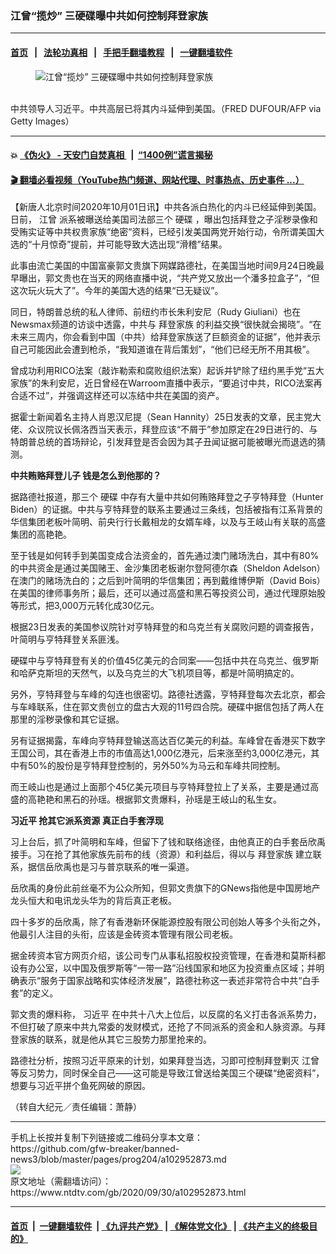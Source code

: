 ### 江曾“揽炒” 三硬碟曝中共如何控制拜登家族
------------------------

#### [首页](https://github.com/gfw-breaker/banned-news3/blob/master/README.md) &nbsp;&nbsp;|&nbsp;&nbsp; [法轮功真相](https://github.com/begood0513/basic/blob/master/README.md)  &nbsp;&nbsp;|&nbsp;&nbsp; [手把手翻墙教程](https://github.com/gfw-breaker/guides/wiki)  &nbsp;&nbsp;|&nbsp;&nbsp; [一键翻墙软件](https://github.com/gfw-breaker/nogfw/blob/master/README.md)  



<div><div class="featured_image">
 <figure>
  <img alt="江曾“揽炒” 三硬碟曝中共如何控制拜登家族" src="https://i.ntdtv.com/assets/uploads/2020/10/GettyImages-933781690-800x450.jpg"/>
 </figure><br/>
 <span class="caption">
  中共领导人习近平。中共高层已将其内斗延伸到美国。（FRED DUFOUR/AFP via Getty Images）
 </span>
</div>
</div><hr/>

#### 💥 [《伪火》 - 天安门自焚真相 ](http://158.247.195.190:10000/videos/blog/weihuo.html)&nbsp; |&nbsp; [“1400例”谎言揭秘  ](http://158.247.195.190:10000/videos/blog/jiexi1400.html)

#### [ 🎬  翻墙必看视频（YouTube热门频道、网站代理、时事热点、历史事件 ...）](https://github.com/gfw-breaker/links/blob/master/banned.md)

<div><div class="post_content" itemprop="articleBody">
 <p>
  【新唐人北京时间2020年10月01日讯】中共各派白热化的内斗已经延伸到美国。日前，
  <ok href="https://www.ntdtv.com/gb/江曾.htm">
   江曾
  </ok>
  派系被曝送给美国司法部三个
  <ok href="https://www.ntdtv.com/gb/硬碟.htm">
   硬碟
  </ok>
  ，曝出包括拜登之子淫秽录像和受贿实证等中共权贵家族“绝密”资料，已经引发美国两党开始行动，令所谓美国大选的“十月惊奇”提前，并可能导致大选出现“滑稽”结果。
 </p>
 <p>
  此事由流亡美国的中国富豪郭文贵旗下网媒路德社，在美国当地时间9月24日晚最早曝出，郭文贵也在当天的网络直播中说，“共产党又放出一个潘多拉盒子”，“但这次玩火玩大了”。今年的美国大选的结果“已无疑议”。
 </p>
 <p>
  同日，特朗普总统的私人律师、前纽约市长朱利安尼（Rudy Giuliani）也在Newsmax频道的访谈中透露，中共与
  <ok href="https://www.ntdtv.com/gb/拜登家族.htm">
   拜登家族
  </ok>
  的利益交换“很快就会揭晓”。“在未来三周内，你会看到中国（中共）给拜登家族送了巨额资金的证据”，他并表示自己可能因此会遭到枪杀，“我知道谁在背后策划”，“他们已经无所不用其极”。
 </p>
 <p>
  曾成功利用RICO法案（敲诈勒索和腐败组织法案）起诉并铲除了纽约黑手党“五大家族”的朱利安尼，近日曾经在Warroom直播中表示，“要追讨中共，RICO法案再合适不过”，并强调这样还可以冻结中共在美国的资产。
 </p>
 <p>
  据霍士新闻着名主持人肖恩汉尼提（Sean Hannity）25日发表的文章，民主党大佬、众议院议长佩洛西当天表示，拜登应该“不屑于”参加原定在29日进行的、与特朗普总统的首场辩论，引发拜登是否会因为其子丑闻证据可能被曝光而退选的猜测。
 </p>
 <p>
  <strong>
   中共贿赂拜登儿子 钱是怎么到他那的？
  </strong>
 </p>
 <p>
  据路德社报道，那三个
  <ok href="https://www.ntdtv.com/gb/硬碟.htm">
   硬碟
  </ok>
  中存有大量中共如何贿赂拜登之子亨特拜登（Hunter Biden）的证据。中共与亨特拜登的联系主要通过三条线，包括被指有江系背景的华信集团老板叶简明、前央行行长戴相龙的女婿车峰，以及与王岐山有关联的高盛集团的高艳艳。
 </p>
 <p>
  至于钱是如何转手到美国变成合法资金的，首先通过澳门赌场洗白，其中有80%的中共资金是通过美国赌王、金沙集团老板谢尔登阿德尔森（Sheldon Adelson）在澳门的赌场洗白的；之后到叶简明的华信集团；再到戴维博伊斯（David Bois）在美国的律师事务所；最后，还可以通过高盛和黑石等投资公司，通过代理原始股等形式，把3,000万元转化成30亿元。
 </p>
 <p>
  根据23日发表的美国参议院针对亨特拜登的和乌克兰有关腐败问题的调查报告，叶简明与亨特拜登关系匪浅。
 </p>
 <p>
  硬碟中与亨特拜登有关的价值45亿美元的合同案——包括中共在乌克兰、俄罗斯和哈萨克斯坦的天然气，以及乌克兰的大飞机项目等，都是叶简明搞定的。
 </p>
 <p>
  另外，亨特拜登与车峰的勾连也很密切。路德社透露，亨特拜登每次去北京，都会与车峰联系，住在郭文贵创立的盘古大观的11号四合院。硬碟中据信包括了两人在那里的淫秽录像和其它证据。
 </p>
 <p>
  另有证据揭露，车峰向亨特拜登输送高达百亿美元的利益。车峰曾在香港买下数字王国公司，其在香港上市的市值高达1,000亿港元，后来涨至约3,000亿港元，其中有50%的股份是亨特拜登控制的，另外50%为马云和车峰共同控制。
 </p>
 <p>
  而王岐山也是通过上面那个45亿美元项目与亨特拜登拉上了关系，主要是通过高盛的高艳艳和黑石的孙瑶。根据郭文贵爆料，孙瑶是王岐山的私生女。
 </p>
 <p>
  <strong>
   <ok href="https://www.ntdtv.com/gb/习近平.htm">
    习近平
   </ok>
   抢其它派系资源 真正白手套浮现
  </strong>
 </p>
 <p>
  习上台后，抓了叶简明和车峰，但留下了钱和联络途径，由他真正的白手套岳欣禹接手。习在抢了其他家族先前布的线（资源）和利益后，得以与
  <ok href="https://www.ntdtv.com/gb/拜登家族.htm">
   拜登家族
  </ok>
  建立联系，据信岳欣禹也是习与普京联系的唯一渠道。
 </p>
 <p>
  岳欣禹的身份此前丝毫不为公众所知，但郭文贵旗下的GNews指他是中国房地产龙头恒大和电讯龙头华为的背后真正老板。
 </p>
 <p>
  四十多岁的岳欣禹，除了有香港新环保能源控股有限公司创始人等多个头衔之外，他最引人注目的头衔，应该是金砖资本管理有限公司老板。
 </p>
 <p>
  据金砖资本官方网页介绍，该公司专门从事私招股权投资管理，在香港和莫斯科都设有办公室，以中国及俄罗斯等“一带一路”沿线国家和地区为投资重点区域；并明确表示“服务于国家战略和实体经济发展”，路德社称这一表述非常符合中共“白手套”的定义。
 </p>
 <p>
  郭文贵的爆料称，
  <ok href="https://www.ntdtv.com/gb/习近平.htm">
   习近平
  </ok>
  在中共十八大上位后，以反腐的名义打击各派系势力，不但打破了原来中共九常委的发财模式，还抢了不同派系的资金和人脉资源。与拜登家族的联系，就是他从其它三股势力那里抢来的。
 </p>
 <p>
  路德社分析，按照习近平原来的计划，如果拜登当选，习即可控制拜登剿灭
  <ok href="https://www.ntdtv.com/gb/江曾.htm">
   江曾
  </ok>
  等反习势力，同时保全自己——这可能是导致江曾送给美国三个硬碟“绝密资料”，想要与习近平拼个鱼死网破的原因。
 </p>
 <p>
  （转自大纪元／责任编辑：萧静）
 </p>
 <div class="single_ad">
 </div>
</div>
</div>
<hr/>
手机上长按并复制下列链接或二维码分享本文章：<br/>
https://github.com/gfw-breaker/banned-news3/blob/master/pages/prog204/a102952873.md <br/>
<a href='https://github.com/gfw-breaker/banned-news3/blob/master/pages/prog204/a102952873.md'><img src='https://github.com/gfw-breaker/banned-news3/blob/master/pages/prog204/a102952873.md.png'/></a> <br/>
原文地址（需翻墙访问）：https://www.ntdtv.com/gb/2020/09/30/a102952873.html


------------------------
#### [首页](https://github.com/gfw-breaker/banned-news3/blob/master/README.md) &nbsp;|&nbsp; [一键翻墙软件](https://github.com/gfw-breaker/nogfw/blob/master/README.md) &nbsp;| [《九评共产党》](https://github.com/gfw-breaker/9ping.md/blob/master/README.md#九评之一评共产党是什么) | [《解体党文化》](https://github.com/gfw-breaker/jtdwh.md/blob/master/README.md) | [《共产主义的终极目的》](https://github.com/gfw-breaker/gczydzjmd.md/blob/master/README.md)


<img src='http://gfw-breaker.win/banned-news3/pages/prog204/a102952873.md' width='0px' height='0px'/>
